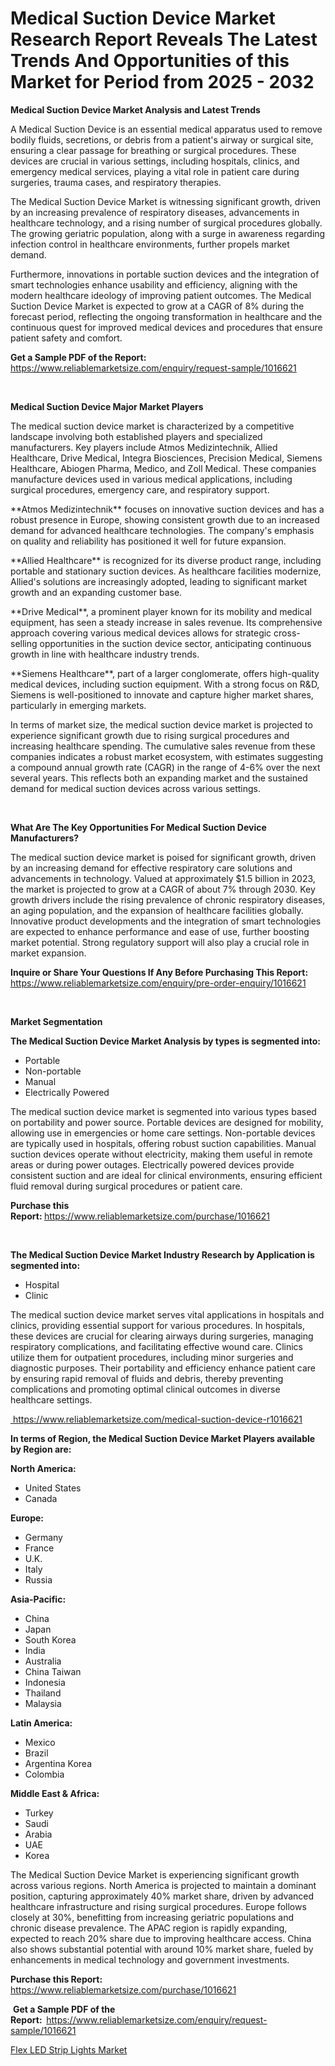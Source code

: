<p><h1>Medical Suction Device Market Research Report Reveals The Latest Trends And Opportunities of this Market for Period from 2025 - 2032</h1></p><p><strong>Medical Suction Device Market Analysis and Latest Trends</strong></p>
<p><p>A Medical Suction Device is an essential medical apparatus used to remove bodily fluids, secretions, or debris from a patient's airway or surgical site, ensuring a clear passage for breathing or surgical procedures. These devices are crucial in various settings, including hospitals, clinics, and emergency medical services, playing a vital role in patient care during surgeries, trauma cases, and respiratory therapies.</p><p>The Medical Suction Device Market is witnessing significant growth, driven by an increasing prevalence of respiratory diseases, advancements in healthcare technology, and a rising number of surgical procedures globally. The growing geriatric population, along with a surge in awareness regarding infection control in healthcare environments, further propels market demand.</p><p>Furthermore, innovations in portable suction devices and the integration of smart technologies enhance usability and efficiency, aligning with the modern healthcare ideology of improving patient outcomes. The Medical Suction Device Market is expected to grow at a CAGR of 8% during the forecast period, reflecting the ongoing transformation in healthcare and the continuous quest for improved medical devices and procedures that ensure patient safety and comfort.</p></p>
<p><strong>Get a Sample PDF of the Report:&nbsp;</strong> <a href="https://www.reliablemarketsize.com/enquiry/request-sample/1016621?utm_campaign=2802&utm_medium=2&utm_source=Github&utm_content=ia&utm_term=21032025&utm_id=medical-suction-device">https://www.reliablemarketsize.com/enquiry/request-sample/1016621</a></p>
<p>&nbsp;</p>
<p><strong>Medical Suction Device Major Market Players</strong></p>
<p><p>The medical suction device market is characterized by a competitive landscape involving both established players and specialized manufacturers. Key players include Atmos Medizintechnik, Allied Healthcare, Drive Medical, Integra Biosciences, Precision Medical, Siemens Healthcare, Abiogen Pharma, Medico, and Zoll Medical. These companies manufacture devices used in various medical applications, including surgical procedures, emergency care, and respiratory support.</p><p>**Atmos Medizintechnik** focuses on innovative suction devices and has a robust presence in Europe, showing consistent growth due to an increased demand for advanced healthcare technologies. The company's emphasis on quality and reliability has positioned it well for future expansion.</p><p>**Allied Healthcare** is recognized for its diverse product range, including portable and stationary suction devices. As healthcare facilities modernize, Allied's solutions are increasingly adopted, leading to significant market growth and an expanding customer base.</p><p>**Drive Medical**, a prominent player known for its mobility and medical equipment, has seen a steady increase in sales revenue. Its comprehensive approach covering various medical devices allows for strategic cross-selling opportunities in the suction device sector, anticipating continuous growth in line with healthcare industry trends.</p><p>**Siemens Healthcare**, part of a larger conglomerate, offers high-quality medical devices, including suction equipment. With a strong focus on R&D, Siemens is well-positioned to innovate and capture higher market shares, particularly in emerging markets.</p><p>In terms of market size, the medical suction device market is projected to experience significant growth due to rising surgical procedures and increasing healthcare spending. The cumulative sales revenue from these companies indicates a robust market ecosystem, with estimates suggesting a compound annual growth rate (CAGR) in the range of 4-6% over the next several years. This reflects both an expanding market and the sustained demand for medical suction devices across various settings.</p></p>
<p>&nbsp;</p>
<p><strong>What Are The Key Opportunities For Medical Suction Device Manufacturers?</strong></p>
<p><p>The medical suction device market is poised for significant growth, driven by an increasing demand for effective respiratory care solutions and advancements in technology. Valued at approximately $1.5 billion in 2023, the market is projected to grow at a CAGR of about 7% through 2030. Key growth drivers include the rising prevalence of chronic respiratory diseases, an aging population, and the expansion of healthcare facilities globally. Innovative product developments and the integration of smart technologies are expected to enhance performance and ease of use, further boosting market potential. Strong regulatory support will also play a crucial role in market expansion.</p></p>
<p><strong>Inquire or Share Your Questions If Any Before Purchasing This Report:</strong> <a href="https://www.reliablemarketsize.com/enquiry/pre-order-enquiry/1016621?utm_campaign=2802&utm_medium=2&utm_source=Github&utm_content=ia&utm_term=21032025&utm_id=medical-suction-device">https://www.reliablemarketsize.com/enquiry/pre-order-enquiry/1016621</a></p>
<p>&nbsp;</p>
<p><strong>Market Segmentation</strong></p>
<p><strong>The Medical Suction Device Market Analysis by types is segmented into:</strong></p>
<p><ul><li>Portable</li><li>Non-portable</li><li>Manual</li><li>Electrically Powered</li></ul></p>
<p><p>The medical suction device market is segmented into various types based on portability and power source. Portable devices are designed for mobility, allowing use in emergencies or home care settings. Non-portable devices are typically used in hospitals, offering robust suction capabilities. Manual suction devices operate without electricity, making them useful in remote areas or during power outages. Electrically powered devices provide consistent suction and are ideal for clinical environments, ensuring efficient fluid removal during surgical procedures or patient care.</p></p>
<p><strong>Purchase this Report:&nbsp;</strong><a href="https://www.reliablemarketsize.com/purchase/1016621?utm_campaign=2802&utm_medium=2&utm_source=Github&utm_content=ia&utm_term=21032025&utm_id=medical-suction-device">https://www.reliablemarketsize.com/purchase/1016621</a></p>
<p>&nbsp;</p>
<p><strong>The Medical Suction Device Market Industry Research by Application is segmented into:</strong></p>
<p><ul><li>Hospital</li><li>Clinic</li></ul></p>
<p><p>The medical suction device market serves vital applications in hospitals and clinics, providing essential support for various procedures. In hospitals, these devices are crucial for clearing airways during surgeries, managing respiratory complications, and facilitating effective wound care. Clinics utilize them for outpatient procedures, including minor surgeries and diagnostic purposes. Their portability and efficiency enhance patient care by ensuring rapid removal of fluids and debris, thereby preventing complications and promoting optimal clinical outcomes in diverse healthcare settings.</p></p>
<p><a href="https://www.reliablemarketsize.com/medical-suction-device-r1016621?utm_campaign=2802&utm_medium=2&utm_source=Github&utm_content=ia&utm_term=21032025&utm_id=medical-suction-device">&nbsp;https://www.reliablemarketsize.com/medical-suction-device-r1016621</a></p>
<p><strong>In terms of Region, the Medical Suction Device Market Players available by Region are:</strong></p>
<p>
    <p> <strong> North America: </strong>
        <ul>
            <li>United States</li>
            <li>Canada</li>
        </ul>
        </p> 
    <p> <strong> Europe: </strong>
        <ul>
            <li>Germany</li>
            <li>France</li>
            <li>U.K.</li>
            <li>Italy</li>
            <li>Russia</li>
        </ul>
        </p> 
    <p> <strong> Asia-Pacific: </strong>
        <ul>
            <li>China</li>
            <li>Japan</li>
            <li>South Korea</li>
            <li>India</li>
            <li>Australia</li>
            <li>China Taiwan</li>
            <li>Indonesia</li>
            <li>Thailand</li>
            <li>Malaysia</li>
        </ul>
        </p> 
    <p> <strong> Latin America: </strong>
        <ul>
            <li>Mexico</li>
            <li>Brazil</li>
            <li>Argentina Korea</li>
            <li>Colombia</li>
        </ul>
        </p> 
    <p> <strong> Middle East & Africa: </strong>
        <ul>
            <li>Turkey</li>
            <li>Saudi</li>
            <li>Arabia</li>
            <li>UAE</li>
            <li>Korea</li>
        </ul>
    </p>
    </p>
<p><p>The Medical Suction Device Market is experiencing significant growth across various regions. North America is projected to maintain a dominant position, capturing approximately 40% market share, driven by advanced healthcare infrastructure and rising surgical procedures. Europe follows closely at 30%, benefitting from increasing geriatric populations and chronic disease prevalence. The APAC region is rapidly expanding, expected to reach 20% share due to improving healthcare access. China also shows substantial potential with around 10% market share, fueled by enhancements in medical technology and government investments. </p></p>
<p><strong>Purchase this Report: </strong><a href="https://www.reliablemarketsize.com/purchase/1016621?utm_campaign=2802&utm_medium=2&utm_source=Github&utm_content=ia&utm_term=21032025&utm_id=medical-suction-device">https://www.reliablemarketsize.com/purchase/1016621</a></p>
<p>&nbsp;<strong>Get a Sample PDF of the Report:&nbsp;&nbsp;</strong><a href="https://www.reliablemarketsize.com/enquiry/request-sample/1016621?utm_campaign=2802&utm_medium=2&utm_source=Github&utm_content=ia&utm_term=21032025&utm_id=medical-suction-device">https://www.reliablemarketsize.com/enquiry/request-sample/1016621</a></p>
<p><strong></strong></p>
<p><p><a href="https://github.com/kimberjam0i/Market-Research-Report-List-1/blob/main/flex-led-strip-lights-market.md?utm_campaign=2802&utm_medium=2&utm_source=Github&utm_content=ia&utm_term=21032025&utm_id=medical-suction-device">Flex LED Strip Lights Market</a></p></p>